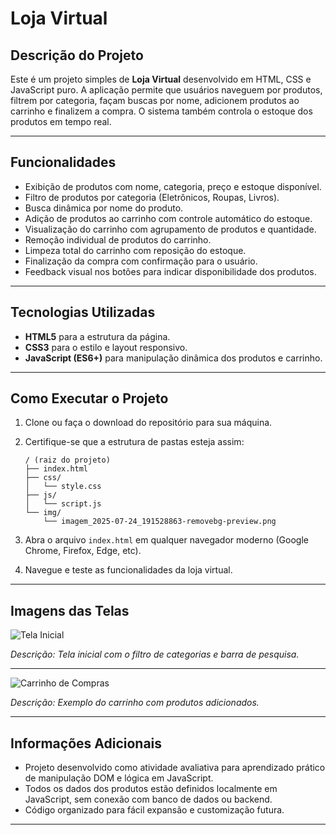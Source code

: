 # Loja Virtual

## Descrição do Projeto

Este é um projeto simples de **Loja Virtual** desenvolvido em HTML, CSS e JavaScript puro. A aplicação permite que usuários naveguem por produtos, filtrem por categoria, façam buscas por nome, adicionem produtos ao carrinho e finalizem a compra. O sistema também controla o estoque dos produtos em tempo real.

---

## Funcionalidades

* Exibição de produtos com nome, categoria, preço e estoque disponível.
* Filtro de produtos por categoria (Eletrônicos, Roupas, Livros).
* Busca dinâmica por nome do produto.
* Adição de produtos ao carrinho com controle automático do estoque.
* Visualização do carrinho com agrupamento de produtos e quantidade.
* Remoção individual de produtos do carrinho.
* Limpeza total do carrinho com reposição do estoque.
* Finalização da compra com confirmação para o usuário.
* Feedback visual nos botões para indicar disponibilidade dos produtos.

---

## Tecnologias Utilizadas

* **HTML5** para a estrutura da página.
* **CSS3** para o estilo e layout responsivo.
* **JavaScript (ES6+)** para manipulação dinâmica dos produtos e carrinho.

---

## Como Executar o Projeto

1. Clone ou faça o download do repositório para sua máquina.
2. Certifique-se que a estrutura de pastas esteja assim:

   ```
   / (raiz do projeto)
   ├── index.html
   ├── css/
   │   └── style.css
   ├── js/
   │   └── script.js
   └── img/
       └── imagem_2025-07-24_191528863-removebg-preview.png
   ```
3. Abra o arquivo `index.html` em qualquer navegador moderno (Google Chrome, Firefox, Edge, etc).
4. Navegue e teste as funcionalidades da loja virtual.

---

## Imagens das Telas

![Tela Inicial](https://user-images.githubusercontent.com/121154494/328393432-9219a63a-88d1-4e3d-bd2d-e8a32084b4a3.png)

*Descrição: Tela inicial com o filtro de categorias e barra de pesquisa.*

---

![Carrinho de Compras](https://user-images.githubusercontent.com/121154494/328393809-896caeae-0a0b-46ed-b18e-4e8f54e503e3.png)

*Descrição: Exemplo do carrinho com produtos adicionados.*



---

## Informações Adicionais

* Projeto desenvolvido como atividade avaliativa para aprendizado prático de manipulação DOM e lógica em JavaScript.
* Todos os dados dos produtos estão definidos localmente em JavaScript, sem conexão com banco de dados ou backend.
* Código organizado para fácil expansão e customização futura.

---
